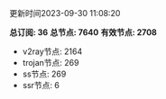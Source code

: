 更新时间2023-09-30 11:08:20

**总订阅: 36**
**总节点: 7640**
**有效节点: 2708**
- v2ray节点: 2164
- trojan节点: 269
- ss节点: 269
- ssr节点: 6

